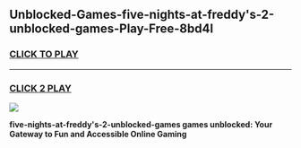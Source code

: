 
## Unblocked-Games-five-nights-at-freddy's-2-unblocked-games-Play-Free-8bd4l
<h3>
<a href="https://premium76.site?title=five-nights-at-freddy's-2-unblocked-games&ref=15A">CLICK TO PLAY</a></h3>
<hr>

<h3>
<a href="https://premium76.site?title=five-nights-at-freddy's-2-unblocked-games&ref=15A">CLICK 2 PLAY</a>
  
</h3>

<a href="https://premium76.site?title=five-nights-at-freddy's-2-unblocked-games&ref=15A"><img src="https://clearcache.store/games.png"></a>


**five-nights-at-freddy's-2-unblocked-games games unblocked: Your Gateway to Fun and Accessible Online Gaming**
